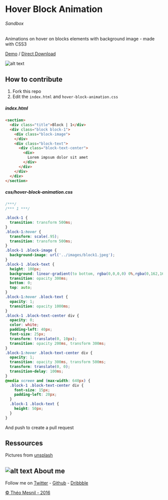 # Hover Block Animation

###### Sandbox
Animations on hover on blocks elements with background image - made with CSS3

[Demo](http://www.theomesnil.com/demo/HoverBlockAnimation/) / [Direct Download](http://www.theomesnil.com/demo/HoverBlockAnimation/HoverBlockAnimation.zip)

![alt text](http://www.theomesnil.com/data/images/HoverBlockAnimation2.gif "theomesnil.com")

## How to contribute

1. Fork this repo
2. Edit the `index.html` and `hover-block-animation.css`

##### index.html

```html
<section>
  <div class="title">Block | 1</div>
  <div class="block block-1">
    <div class="block-image">
    </div>
    <div class="block-text">
      <div class="block-text-center">
        <div>
          Lorem impsum dolor sit amet
        </div>
      </div>
    </div>
  </div>
</section>
```

##### css/hover-block-animation.css

```css
/***/
/*** 1 ***/

.block-1 {
  transition: transform 500ms;
}
.block-1:hover {
  transform: scale(.95);
  transition: transform 500ms;
}
.block-1 .block-image {
  background-image: url('../images/block1.jpeg');
}
.block-1 .block-text {
  height: 100px;
  background: linear-gradient(to bottom, rgba(0,0,0,0) 0%,rgba(0,162,164,0.8) 100%);
  transition: opacity 300ms;
  bottom: 0;
  top: auto;
}
.block-1:hover .block-text {
  opacity: 1;
  transition: opacity 1000ms;
}
.block-1 .block-text-center div {
  opacity: 0;
  color: white;
  padding-left: 40px;
  font-size: 25px;
  transform: translate(0, 10px);
  transition: opacity 200ms, transform 300ms;
}
.block-1:hover .block-text-center div {
  opacity: 1;
  transition: opacity 300ms, transform 500ms;
  transform: translate(0, 0);
  transition-delay: 100ms;
}
@media screen and (max-width: 640px) {
  .block-1 .block-text-center div {
    font-size: 15px;
    padding-left: 20px;
  }
  .block-1 .block-text {
    height: 50px;
  }
}
```

And push to create a pull request

## Ressources

Pictures from [unsplash](https://unsplash.com)

## ![alt text](https://avatars2.githubusercontent.com/u/11488084?v=3&s=25 "theomesnil.com") About me

Follow me on [Twitter](https://twitter.com/theomesnil) - [Github](https://github.com/mesniltheo) -  [Dribbble](https://dribbble.com/theomesnil)

[© Théo Mesnil - 2016](http://www.theomesnil.com)
